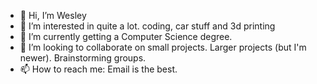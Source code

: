 - 👋 Hi, I’m Wesley
- 👀 I’m interested in quite a lot. coding, car stuff and 3d printing
- 🌱 I’m currently getting a Computer Science degree.
- 💞️ I’m looking to collaborate on small projects. Larger projects (but I'm newer). Brainstorming groups.
- 📫 How to reach me: Email is the best. 

<!---
thequickman/thequickman is a ✨ special ✨ repository because its `README.md` (this file) appears on your GitHub profile.
You can click the Preview link to take a look at your changes.
--->
